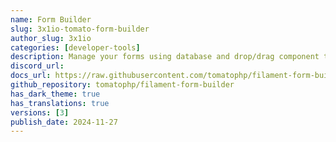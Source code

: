 ```yaml
---
name: Form Builder
slug: 3x1io-tomato-form-builder
author_slug: 3x1io
categories: [developer-tools]
description: Manage your forms using database and drop/drag component to build the form with Livewire component support for FilamentPHP
discord_url:
docs_url: https://raw.githubusercontent.com/tomatophp/filament-form-builder/master/README.md
github_repository: tomatophp/filament-form-builder
has_dark_theme: true
has_translations: true
versions: [3]
publish_date: 2024-11-27
---
```

